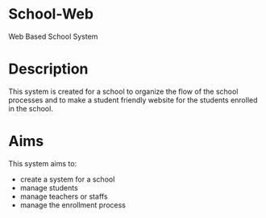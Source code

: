 # School-Web
Web Based School System

# Description
This system is created for a school to organize the flow of the school processes and to make a student friendly website for the students enrolled in the school.

# Aims
This system aims to:
- create a system for a school
- manage students
- manage teachers or staffs
- manage the enrollment process
